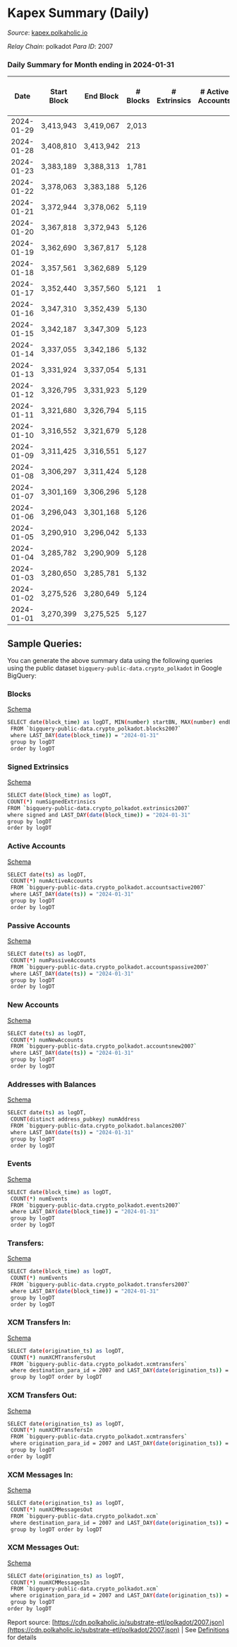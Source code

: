 # Kapex Summary (Daily)

_Source_: [kapex.polkaholic.io](https://kapex.polkaholic.io)

*Relay Chain*: polkadot
*Para ID*: 2007



### Daily Summary for Month ending in 2024-01-31


| Date    | Start Block | End Block | # Blocks | # Extrinsics | # Active Accounts | # Passive Accounts | # New Accounts | # Addresses | # Events  | # Transfers ($USD) | # XCM Transfers In ($USD) | # XCM Transfers Out ($USD) | # XCM In | # XCM Out | Issues |
|---------|-------------|-----------|----------|--------------|-------------------|--------------------|----------------|-------------|-----------|--------------------|---------------------------|----------------------------|----------|-----------|--------|
| 2024-01-29 | 3,413,943 | 3,419,067 | 2,013 |  |  |  |  |  | 4,027 |   |   |   |  |  |  |
| 2024-01-28 | 3,408,810 | 3,413,942 | 213 |  |  |  |  | 1,080 | 426 |   |   |   |  |  |  |
| 2024-01-23 | 3,383,189 | 3,388,313 | 1,781 |  |  |  |  |  | 3,563 |   |   |   |  |  |  |
| 2024-01-22 | 3,378,063 | 3,383,188 | 5,126 |  |  |  |  |  | 10,255 |   |   |   |  |  |  |
| 2024-01-21 | 3,372,944 | 3,378,062 | 5,119 |  |  |  |  | 1,080 | 10,241 |   |   |   |  |  |  |
| 2024-01-20 | 3,367,818 | 3,372,943 | 5,126 |  |  |  |  | 1,080 | 10,254 |   |   |   |  |  |  |
| 2024-01-19 | 3,362,690 | 3,367,817 | 5,128 |  |  |  |  | 1,080 | 10,259 |   |   |   |  |  |  |
| 2024-01-18 | 3,357,561 | 3,362,689 | 5,129 |  |  |  |  | 1,080 | 10,261 |   |   |   |  |  |  |
| 2024-01-17 | 3,352,440 | 3,357,560 | 5,121 | 1 |  |  |  | 1,080 | 10,252 | 1  |   |   |  |  |  |
| 2024-01-16 | 3,347,310 | 3,352,439 | 5,130 |  |  |  |  | 1,080 | 10,263 |   |   |   |  |  |  |
| 2024-01-15 | 3,342,187 | 3,347,309 | 5,123 |  |  |  |  | 1,080 | 10,249 |   |   |   |  |  |  |
| 2024-01-14 | 3,337,055 | 3,342,186 | 5,132 |  |  |  |  | 1,080 | 10,267 |   |   |   |  |  |  |
| 2024-01-13 | 3,331,924 | 3,337,054 | 5,131 |  |  |  |  | 1,080 |  |   |   |   |  |  |  |
| 2024-01-12 | 3,326,795 | 3,331,923 | 5,129 |  |  |  |  | 1,080 | 10,261 |   |   |   |  |  |  |
| 2024-01-11 | 3,321,680 | 3,326,794 | 5,115 |  |  |  |  | 1,080 | 10,233 |   |   |   |  |  |  |
| 2024-01-10 | 3,316,552 | 3,321,679 | 5,128 |  |  |  |  | 1,080 | 10,259 |   |   |   |  |  |  |
| 2024-01-09 | 3,311,425 | 3,316,551 | 5,127 |  |  |  |  | 1,080 | 10,257 |   |   |   |  |  |  |
| 2024-01-08 | 3,306,297 | 3,311,424 | 5,128 |  |  |  |  | 1,080 | 10,259 |   |   |   |  |  |  |
| 2024-01-07 | 3,301,169 | 3,306,296 | 5,128 |  |  |  |  | 1,080 | 10,259 |   |   |   |  |  |  |
| 2024-01-06 | 3,296,043 | 3,301,168 | 5,126 |  |  |  |  | 1,080 | 10,254 |   |   |   |  |  |  |
| 2024-01-05 | 3,290,910 | 3,296,042 | 5,133 |  |  |  |  | 1,080 | 10,269 |   |   |   |  |  |  |
| 2024-01-04 | 3,285,782 | 3,290,909 | 5,128 |  |  |  |  | 1,080 | 10,381 |   |   |   |  |  |  |
| 2024-01-03 | 3,280,650 | 3,285,781 | 5,132 |  |  |  |  | 1,080 | 10,339 |   |   |   |  |  |  |
| 2024-01-02 | 3,275,526 | 3,280,649 | 5,124 |  |  |  |  | 1,080 | 10,251 |   |   |   |  |  |  |
| 2024-01-01 | 3,270,399 | 3,275,525 | 5,127 |  |  |  |  | 1,080 | 10,257 |   |   |   |  |  |  |

## Sample Queries:
You can generate the above summary data using the following queries using the public dataset `bigquery-public-data.crypto_polkadot` in Google BigQuery:


### Blocks 

[Schema](https://github.com/colorfulnotion/substrate-etl/blob/main/schema/blocks.json)

```bash
SELECT date(block_time) as logDT, MIN(number) startBN, MAX(number) endBN, COUNT(*) numBlocks 
 FROM `bigquery-public-data.crypto_polkadot.blocks2007`  
 where LAST_DAY(date(block_time)) = "2024-01-31" 
 group by logDT 
 order by logDT
```

### Signed Extrinsics 

[Schema](https://github.com/colorfulnotion/substrate-etl/blob/main/schema/extrinsics.json)

```bash
SELECT date(block_time) as logDT, 
COUNT(*) numSignedExtrinsics 
FROM `bigquery-public-data.crypto_polkadot.extrinsics2007`  
where signed and LAST_DAY(date(block_time)) = "2024-01-31" 
group by logDT 
order by logDT
```

### Active Accounts 

[Schema](https://github.com/colorfulnotion/substrate-etl/blob/main/schema/accountsactive.json)

```bash
SELECT date(ts) as logDT, 
 COUNT(*) numActiveAccounts 
 FROM `bigquery-public-data.crypto_polkadot.accountsactive2007` 
 where LAST_DAY(date(ts)) = "2024-01-31" 
 group by logDT 
 order by logDT
```

### Passive Accounts 

[Schema](https://github.com/colorfulnotion/substrate-etl/blob/main/schema/accountspassive.json)

```bash
SELECT date(ts) as logDT, 
 COUNT(*) numPassiveAccounts 
 FROM `bigquery-public-data.crypto_polkadot.accountspassive2007` 
 where LAST_DAY(date(ts)) = "2024-01-31" 
 group by logDT 
 order by logDT
```

### New Accounts 

[Schema](https://github.com/colorfulnotion/substrate-etl/blob/main/schema/accountsnew.json)

```bash
SELECT date(ts) as logDT, 
 COUNT(*) numNewAccounts 
 FROM `bigquery-public-data.crypto_polkadot.accountsnew2007` 
 where LAST_DAY(date(ts)) = "2024-01-31" 
 group by logDT
 order by logDT
```

### Addresses with Balances 

[Schema](https://github.com/colorfulnotion/substrate-etl/blob/main/schema/balances.json)

```bash
SELECT date(ts) as logDT,
 COUNT(distinct address_pubkey) numAddress 
 FROM `bigquery-public-data.crypto_polkadot.balances2007` 
 where LAST_DAY(date(ts)) = "2024-01-31" 
 group by logDT 
 order by logDT
```

### Events 

[Schema](https://github.com/colorfulnotion/substrate-etl/blob/main/schema/events.json)

```bash
SELECT date(block_time) as logDT, 
 COUNT(*) numEvents 
 FROM `bigquery-public-data.crypto_polkadot.events2007` 
 where LAST_DAY(date(block_time)) = "2024-01-31" 
 group by logDT 
 order by logDT
```

### Transfers:

[Schema](https://github.com/colorfulnotion/substrate-etl/blob/main/schema/transfers.json)

```bash
SELECT date(block_time) as logDT, 
 COUNT(*) numEvents 
 FROM `bigquery-public-data.crypto_polkadot.transfers2007` 
 where LAST_DAY(date(block_time)) = "2024-01-31" 
 group by logDT 
 order by logDT
```

### XCM Transfers In: 

[Schema](https://github.com/colorfulnotion/substrate-etl/blob/main/schema/xcmtransfers.json)

```bash
SELECT date(origination_ts) as logDT, 
 COUNT(*) numXCMTransfersOut 
 FROM `bigquery-public-data.crypto_polkadot.xcmtransfers` 
 where destination_para_id = 2007 and LAST_DAY(date(origination_ts)) = "2024-01-31" 
 group by logDT order by logDT
```

### XCM Transfers Out: 

[Schema](https://github.com/colorfulnotion/substrate-etl/blob/main/schema/xcmtransfers.json)

```bash
SELECT date(origination_ts) as logDT, 
 COUNT(*) numXCMTransfersIn 
 FROM `bigquery-public-data.crypto_polkadot.xcmtransfers` 
 where origination_para_id = 2007 and LAST_DAY(date(origination_ts)) = "2024-01-31" 
 group by logDT 
order by logDT
```

### XCM Messages In: 

[Schema](https://github.com/colorfulnotion/substrate-etl/blob/main/schema/xcm.json)

```bash
SELECT date(origination_ts) as logDT, 
 COUNT(*) numXCMMessagesOut 
 FROM `bigquery-public-data.crypto_polkadot.xcm` 
 where destination_para_id = 2007 and LAST_DAY(date(origination_ts)) = "2024-01-31" 
 group by logDT order by logDT
```

### XCM Messages Out: 

[Schema](https://github.com/colorfulnotion/substrate-etl/blob/main/schema/xcm.json)

```bash
SELECT date(origination_ts) as logDT, 
 COUNT(*) numXCMMessagesIn 
 FROM `bigquery-public-data.crypto_polkadot.xcm` 
 where origination_para_id = 2007 and LAST_DAY(date(origination_ts)) = "2024-01-31" 
 group by logDT 
order by logDT
```


Report source: [https://cdn.polkaholic.io/substrate-etl/polkadot/2007.json](https://cdn.polkaholic.io/substrate-etl/polkadot/2007.json) | See [Definitions](/DEFINITIONS.md) for details
